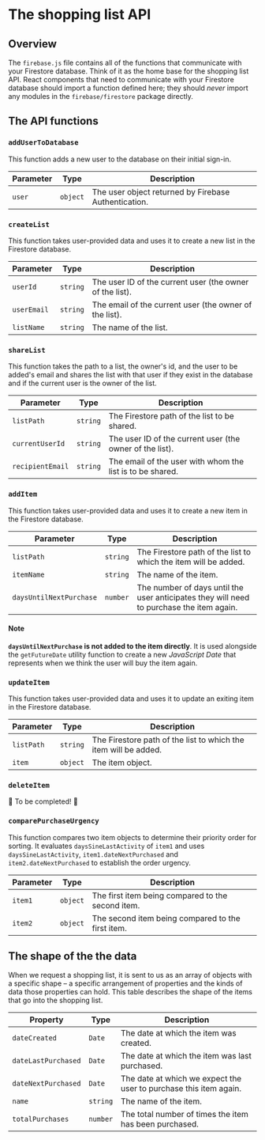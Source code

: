 # The shopping list API

## Overview

The `firebase.js` file contains all of the functions that communicate with your Firestore database. Think of it as the home base for the shopping list API. React components that need to communicate with your Firestore database should import a function defined here; they should _never_ import any modules in the `firebase/firestore` package directly.

## The API functions

### `addUserToDatabase`

This function adds a new user to the database on their initial sign-in.

| Parameter | Type     | Description                                          |
| --------- | -------- | ---------------------------------------------------- |
| `user`    | `object` | The user object returned by Firebase Authentication. |

### `createList`

This function takes user-provided data and uses it to create a new list in the Firestore database.

| Parameter   | Type     | Description                                              |
| ----------- | -------- | -------------------------------------------------------- |
| `userId`    | `string` | The user ID of the current user (the owner of the list). |
| `userEmail` | `string` | The email of the current user (the owner of the list).   |
| `listName`  | `string` | The name of the list.                                    |

### `shareList`

This function takes the path to a list, the owner's id, and the user to be added's email and shares the list with that user if they exist in the database and if the current user is the owner of the list.

| Parameter        | Type     | Description                                               |
| ---------------- | -------- | --------------------------------------------------------- |
| `listPath`       | `string` | The Firestore path of the list to be shared.              |
| `currentUserId`  | `string` | The user ID of the current user (the owner of the list).  |
| `recipientEmail` | `string` | The email of the user with whom the list is to be shared. |

### `addItem`

This function takes user-provided data and uses it to create a new item in the Firestore database.

| Parameter               | Type     | Description                                                                              |
| ----------------------- | -------- | ---------------------------------------------------------------------------------------- |
| `listPath`              | `string` | The Firestore path of the list to which the item will be added.                          |
| `itemName`              | `string` | The name of the item.                                                                    |
| `daysUntilNextPurchase` | `number` | The number of days until the user anticipates they will need to purchase the item again. |

#### Note

**`daysUntilNextPurchase` is not added to the item directly**. It is used alongside the `getFutureDate` utility function to create a new _JavaScript Date_ that represents when we think the user will buy the item again.

### `updateItem`

This function takes user-provided data and uses it to update an exiting item in the Firestore database.

| Parameter  | Type     | Description                                                     |
| ---------- | -------- | --------------------------------------------------------------- |
| `listPath` | `string` | The Firestore path of the list to which the item will be added. |
| `item`     | `object` | The item object.                                                |

### `deleteItem`

🚧 To be completed! 🚧

### `comparePurchaseUrgency`

This function compares two item objects to determine their priority order for sorting. It evaluates `daysSineLastActivity` of `item1` and uses `daysSineLastActivity`, `item1.dateNextPurchased` and `item2.dateNextPurchased` to establish the order urgency.

| Parameter | Type     | Description                                       |
| --------- | -------- | ------------------------------------------------- |
| `item1`   | `object` | The first item being compared to the second item. |
| `item2`   | `object` | The second item being compared to the first item. |

## The shape of the the data

When we request a shopping list, it is sent to us as an array of objects with a specific shape – a specific arrangement of properties and the kinds of data those properties can hold. This table describes the shape of the items that go into the shopping list.

| Property            | Type     | Description                                                       |
| ------------------- | -------- | ----------------------------------------------------------------- |
| `dateCreated`       | `Date`   | The date at which the item was created.                           |
| `dateLastPurchased` | `Date`   | The date at which the item was last purchased.                    |
| `dateNextPurchased` | `Date`   | The date at which we expect the user to purchase this item again. |
| `name`              | `string` | The name of the item.                                             |
| `totalPurchases`    | `number` | The total number of times the item has been purchased.            |
